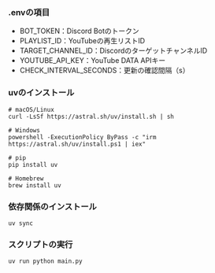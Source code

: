 ### .envの項目
- BOT_TOKEN：Discord Botのトークン 
- PLAYLIST_ID：YouTubeの再生リストID
- TARGET_CHANNEL_ID：DiscordのターゲットチャンネルID
- YOUTUBE_API_KEY：YouTube DATA APIキー
- CHECK_INTERVAL_SECONDS：更新の確認間隔（s）


### uvのインストール
```
# macOS/Linux
curl -LsSf https://astral.sh/uv/install.sh | sh

# Windows
powershell -ExecutionPolicy ByPass -c "irm https://astral.sh/uv/install.ps1 | iex"

# pip
pip install uv

# Homebrew
brew install uv
```

### 依存関係のインストール
```
uv sync
```

### スクリプトの実行
``` 
uv run python main.py
 ```